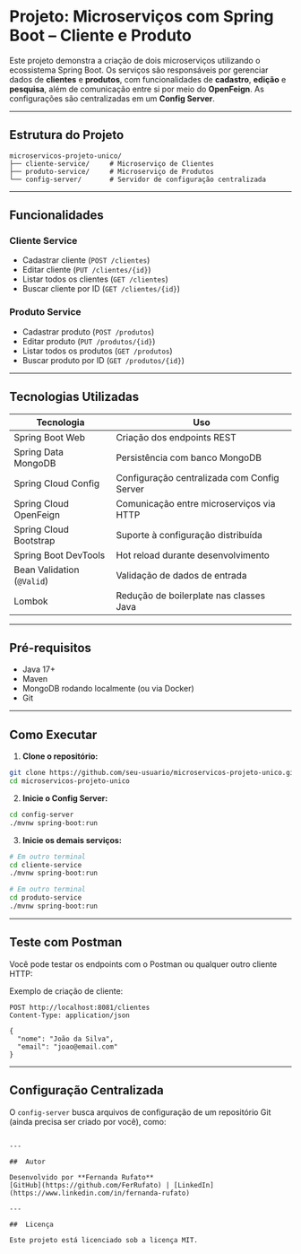 #  Projeto: Microserviços com Spring Boot – Cliente e Produto

Este projeto demonstra a criação de dois microserviços utilizando o ecossistema Spring Boot. Os serviços são responsáveis por gerenciar dados de **clientes** e **produtos**, com funcionalidades de **cadastro**, **edição** e **pesquisa**, além de comunicação entre si por meio do **OpenFeign**. As configurações são centralizadas em um **Config Server**.

---

##  Estrutura do Projeto

```
microservicos-projeto-unico/
├── cliente-service/     # Microserviço de Clientes
├── produto-service/     # Microserviço de Produtos
└── config-server/       # Servidor de configuração centralizada
```

---

##  Funcionalidades

###  Cliente Service
- Cadastrar cliente (`POST /clientes`)
- Editar cliente (`PUT /clientes/{id}`)
- Listar todos os clientes (`GET /clientes`)
- Buscar cliente por ID (`GET /clientes/{id}`)

###  Produto Service
- Cadastrar produto (`POST /produtos`)
- Editar produto (`PUT /produtos/{id}`)
- Listar todos os produtos (`GET /produtos`)
- Buscar produto por ID (`GET /produtos/{id}`)

---

##  Tecnologias Utilizadas

| Tecnologia                | Uso                                               |
|--------------------------|---------------------------------------------------|
| Spring Boot Web          | Criação dos endpoints REST                        |
| Spring Data MongoDB      | Persistência com banco MongoDB                   |
| Spring Cloud Config      | Configuração centralizada com Config Server      |
| Spring Cloud OpenFeign   | Comunicação entre microserviços via HTTP         |
| Spring Cloud Bootstrap   | Suporte à configuração distribuída               |
| Spring Boot DevTools     | Hot reload durante desenvolvimento                |
| Bean Validation (`@Valid`)| Validação de dados de entrada                    |
| Lombok                   | Redução de boilerplate nas classes Java          |

---

##  Pré-requisitos

- Java 17+
- Maven
- MongoDB rodando localmente (ou via Docker)
- Git

---

##  Como Executar

1. **Clone o repositório:**

```bash
git clone https://github.com/seu-usuario/microservicos-projeto-unico.git
cd microservicos-projeto-unico
```

2. **Inicie o Config Server:**
```bash
cd config-server
./mvnw spring-boot:run
```

3. **Inicie os demais serviços:**
```bash
# Em outro terminal
cd cliente-service
./mvnw spring-boot:run

# Em outro terminal
cd produto-service
./mvnw spring-boot:run
```

---

##  Teste com Postman

Você pode testar os endpoints com o Postman ou qualquer outro cliente HTTP:

Exemplo de criação de cliente:
```http
POST http://localhost:8081/clientes
Content-Type: application/json

{
  "nome": "João da Silva",
  "email": "joao@email.com"
}
```

---

##  Configuração Centralizada

O `config-server` busca arquivos de configuração de um repositório Git (ainda precisa ser criado por você), como:


```

---

##  Autor

Desenvolvido por **Fernanda Rufato**  
[GitHub](https://github.com/FerRufato) | [LinkedIn](https://www.linkedin.com/in/fernanda-rufato)

---

##  Licença

Este projeto está licenciado sob a licença MIT.
